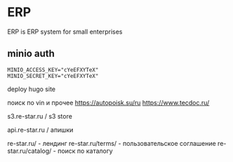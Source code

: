 # ERP

ERP is ERP system for small enterprises

## minio auth
```
MINIO_ACCESS_KEY="cYeEFXYTeX"
MINIO_SECRET_KEY="cYeEFXYTeX"
```

deploy hugo site

поиск по vin и прочее
https://autopoisk.su/ru
https://www.tecdoc.ru/


s3.re-star.ru / s3 store

api.re-star.ru / апишки

re-star.ru/ - лендинг
re-star.ru/terms/ - пользовательское соглашение
re-star.ru/catalog/ - поиск по каталогу